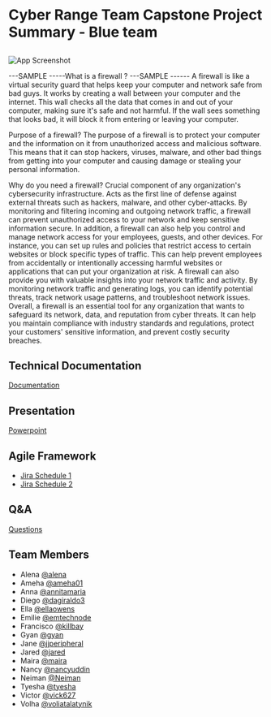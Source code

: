# Cyber Range Team Capstone Project Summary - Blue team  


## 

![App Screenshot](https://asseco.com/files/public/_processed_/csm_Togo_b7ced0b0d4.png)

---SAMPLE -----What is a firewall ?  ---SAMPLE ------
A firewall is like a virtual security guard that helps keep your computer and network safe from bad guys.
It works by creating a wall between your computer and the internet. This wall checks all the data that comes in and out of your computer, making sure it's safe and not harmful. If the wall sees something that looks bad, it will block it from entering or leaving your computer.

Purpose of a firewall? 
The purpose of a firewall is to protect your computer and the information on it from unauthorized access and malicious software. This means that it can stop hackers, viruses, malware, and other bad things from getting into your computer and causing damage or stealing your personal information.

Why do you need a firewall? 
Crucial component of any organization's cybersecurity infrastructure. Acts as the first line of defense against external threats such as hackers, malware, and other cyber-attacks. By monitoring and filtering incoming and outgoing network traffic, a firewall can prevent unauthorized access to your network and keep sensitive information secure.
In addition, a firewall can also help you control and manage network access for your employees, guests, and other devices. For instance, you can set up rules and policies that restrict access to certain websites or block specific types of traffic. This can help prevent employees from accidentally or intentionally accessing harmful websites or applications that can put your organization at risk.
A firewall can also provide you with valuable insights into your network traffic and activity. By monitoring network traffic and generating logs, you can identify potential threats, track network usage patterns, and troubleshoot network issues.
Overall, a firewall is an essential tool for any organization that wants to safeguard its network, data, and reputation from cyber threats. It can help you maintain compliance with industry standards and regulations, protect your customers' sensitive information, and prevent costly security breaches.

## Technical Documentation

[Documentation](https://docs.google.com/document/d/1ufg-lL1YT5Pf72-AifzWMdgNiWTsxnkgHUhVdONpY-c/edit?usp=sharing)

## Presentation

[Powerpoint](https://docs.google.com/presentation/d/18yNWwQrvfefQZUqEECINo0JeCdLnlWzv/edit#slide=id.p1)

## Agile Framework
- [Jira Schedule 1](https://cybersecurityrangeenv.atlassian.net/jira/software/projects/CTRE/boards/1)
- [Jira Schedule 2](https://cybersecurityrangeenv.atlassian.net/jira/software/projects/CTRE/boards/1/backlog)

## Q&A

[Questions](https://docs.google.com/document/d/1-gS53hdiN8ZxduRnXjNI_Sga3Cw74AG0mnnstBYECh4/edit) 





## Team Members
- Alena [@alena](https://www.github.com/)
- Ameha [@ameha01](https://github.com/orgs/cybertrainingrange/people/ameha01)
- Anna [@annitamaria](https://github.com/orgs/cybertrainingrange/people/ANNITAMARIA)
- Diego [@dagiraldo3](https://github.com/orgs/cybertrainingrange/people/dagiraldo3)
- Ella [@ellaowens](https://github.com/ellaowens)
- Emilie [@emtechnode](https://github.com/emtechnode)
- Francisco [@killbay](https://github.com/orgs/cybertrainingrange/people/killbay)
- Gyan [@gyan](https://www.github.com/octokatherine)
- Jane [@jjperipheral](https://github.com/jjperipheral)
- Jared [@jared](https://www.github.com/)
- Maira [@maira](https://www.github.com/)
- Nancy [@nancyuddin](https://github.com/nancyuddin)
- Neiman [@Neiman](https://github.com/orgs/cybertrainingrange/people/bull-in-the-heather)
- Tyesha [@tyesha](https://www.github.com/)
- Victor [@vick627](https://github.com/orgs/cybertrainingrange/people/vick627)
- Volha [@voliatalatynik](https://github.com/orgs/cybertrainingrange/people/voliatalatynik)



